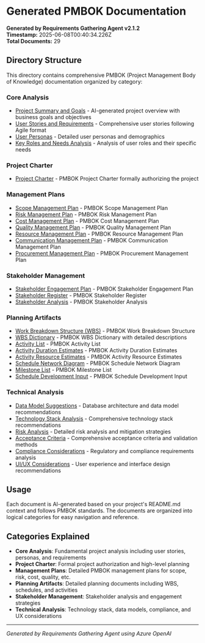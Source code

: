 # Generated PMBOK Documentation

**Generated by Requirements Gathering Agent v2.1.2**  
**Timestamp:** 2025-06-08T00:40:34.226Z  
**Total Documents:** 29

## Directory Structure

This directory contains comprehensive PMBOK (Project Management Body of Knowledge) documentation organized by category:


### Core Analysis

- [Project Summary and Goals](core-analysis/project-summary.md) - AI-generated project overview with business goals and objectives
- [User Stories and Requirements](core-analysis/user-stories.md) - Comprehensive user stories following Agile format
- [User Personas](core-analysis/user-personas.md) - Detailed user personas and demographics
- [Key Roles and Needs Analysis](core-analysis/key-roles-and-needs.md) - Analysis of user roles and their specific needs

### Project Charter

- [Project Charter](project-charter/project-charter.md) - PMBOK Project Charter formally authorizing the project

### Management Plans

- [Scope Management Plan](management-plans/scope-management-plan.md) - PMBOK Scope Management Plan
- [Risk Management Plan](management-plans/risk-management-plan.md) - PMBOK Risk Management Plan
- [Cost Management Plan](management-plans/cost-management-plan.md) - PMBOK Cost Management Plan
- [Quality Management Plan](management-plans/quality-management-plan.md) - PMBOK Quality Management Plan
- [Resource Management Plan](management-plans/resource-management-plan.md) - PMBOK Resource Management Plan
- [Communication Management Plan](management-plans/communication-management-plan.md) - PMBOK Communication Management Plan
- [Procurement Management Plan](management-plans/procurement-management-plan.md) - PMBOK Procurement Management Plan

### Stakeholder Management

- [Stakeholder Engagement Plan](stakeholder-management/stakeholder-engagement-plan.md) - PMBOK Stakeholder Engagement Plan
- [Stakeholder Register](stakeholder-management/stakeholder-register.md) - PMBOK Stakeholder Register
- [Stakeholder Analysis](stakeholder-management/stakeholder-analysis.md) - PMBOK Stakeholder Analysis

### Planning Artifacts

- [Work Breakdown Structure (WBS)](planning-artifacts/work-breakdown-structure.md) - PMBOK Work Breakdown Structure
- [WBS Dictionary](planning-artifacts/wbs-dictionary.md) - PMBOK WBS Dictionary with detailed descriptions
- [Activity List](planning-artifacts/activity-list.md) - PMBOK Activity List
- [Activity Duration Estimates](planning-artifacts/activity-duration-estimates.md) - PMBOK Activity Duration Estimates
- [Activity Resource Estimates](planning-artifacts/activity-resource-estimates.md) - PMBOK Activity Resource Estimates
- [Schedule Network Diagram](planning-artifacts/schedule-network-diagram.md) - PMBOK Schedule Network Diagram
- [Milestone List](planning-artifacts/milestone-list.md) - PMBOK Milestone List
- [Schedule Development Input](planning-artifacts/schedule-development-input.md) - PMBOK Schedule Development Input

### Technical Analysis

- [Data Model Suggestions](technical-analysis/data-model-suggestions.md) - Database architecture and data model recommendations
- [Technology Stack Analysis](technical-analysis/tech-stack-analysis.md) - Comprehensive technology stack recommendations
- [Risk Analysis](technical-analysis/risk-analysis.md) - Detailed risk analysis and mitigation strategies
- [Acceptance Criteria](technical-analysis/acceptance-criteria.md) - Comprehensive acceptance criteria and validation methods
- [Compliance Considerations](technical-analysis/compliance-considerations.md) - Regulatory and compliance requirements analysis
- [UI/UX Considerations](technical-analysis/ui-ux-considerations.md) - User experience and interface design recommendations

## Usage

Each document is AI-generated based on your project's README.md context and follows PMBOK standards. The documents are organized into logical categories for easy navigation and reference.

## Categories Explained

- **Core Analysis**: Fundamental project analysis including user stories, personas, and requirements
- **Project Charter**: Formal project authorization and high-level planning
- **Management Plans**: Detailed PMBOK management plans for scope, risk, cost, quality, etc.
- **Planning Artifacts**: Detailed planning documents including WBS, schedules, and activities
- **Stakeholder Management**: Stakeholder analysis and engagement strategies
- **Technical Analysis**: Technology stack, data models, compliance, and UX considerations

---
*Generated by Requirements Gathering Agent using Azure OpenAI*
